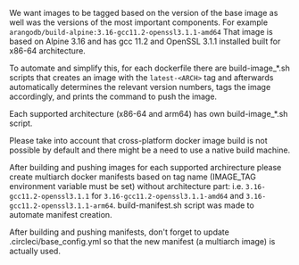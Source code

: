 We want images to be tagged based on the version of the base image as well was the versions of the most important components.
For example `arangodb/build-alpine:3.16-gcc11.2-openssl3.1.1-amd64`
That image is based on Alpine 3.16 and has gcc 11.2 and OpenSSL 3.1.1 installed built for x86-64 architecture.

To automate and simplify this, for each dockerfile there are build-image_*.sh scripts that creates an image with the `latest-<ARCH>` tag and afterwards automatically determines the relevant version numbers, tags the image accordingly, and prints the command to push the image.

Each supported architecture (x86-64 and arm64) has own build-image_*.sh script.

Please take into account that cross-platform docker image build is not possible by default and there might be a need to use a native build machine.

After building and pushing images for each supported archirecture please create multiarch docker manifests based on tag name (IMAGE_TAG environment variable must be set) without architecture part: i.e. `3.16-gcc11.2-openssl3.1.1` for `3.16-gcc11.2-openssl3.1.1-amd64` and `3.16-gcc11.2-openssl3.1.1-arm64`. build-manifest.sh script was made to automate manifest creation.

After building and pushing manifests, don't forget to update .circleci/base_config.yml so that the new manifest (a multiarch image) is actually used.
